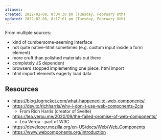 ```yaml
---
aliases: 
created: 2022-02-08, 8:04:30 pm (Tuesday, February 8th)
updated: 2022-02-08, 8:17:01 pm (Tuesday, February 8th)
---
```

From multiple sources:
- kind of cumbersome-seeming interface
- not quite native-html sometimes (e.g. custom input inside a form element)
- more cruft than polished materials out there
- completely JS dependent
- browsers stopped implementing one piece: html import
- html import elements eagerly load data

## Resources
- https://blog.logrocket.com/what-happened-to-web-components/
- https://dev.to/richharris/why-i-don-t-use-web-components-2cia
    - From Rich Harris (creator of Svelte)
- https://lea.verou.me/2020/09/the-failed-promise-of-web-components/
    - Lea Verou - part of W3C
- https://developer.mozilla.org/en-US/docs/Web/Web_Components
- https://www.webcomponents.org/introduction